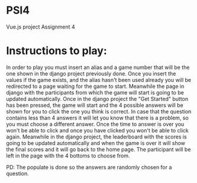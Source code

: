 # PSI4
Vue.js project Assignment 4

# Instructions to play:
In order to play you must insert an alias and a game number that will be the one shown in the django project previously done. Once you insert the values if the game exists, and the alias hasn't been used already you will be redirected to a page waiting for the game to start. Meanwhile the page in django with the participants from which the game will start is going to be updated automatically. Once in the django project the "Get Started" button has been pressed, the game will start and the 4 possible answers will be shown for you to click the one you think is correct. In case that the question contains less than 4 answers it will let you know that there is a problem, so you must choose a different answer. Once the time to answer is over you won't be able to click and once you have clicked you won't be able to click again. Meanwhile in the django project, the leaderboard with the scores is going to be updated automatically and when the game is over it will show the final scores and it will go back to the home page. The participant will be left in the page with the 4 bottoms to choose from.

PD: The populate is done so the answers are randomly chosen for a question.